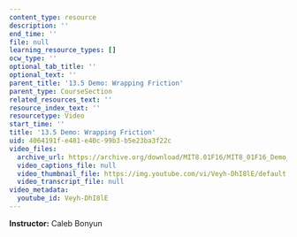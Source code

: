 ```yaml
---
content_type: resource
description: ''
end_time: ''
file: null
learning_resource_types: []
ocw_type: ''
optional_tab_title: ''
optional_text: ''
parent_title: '13.5 Demo: Wrapping Friction'
parent_type: CourseSection
related_resources_text: ''
resource_index_text: ''
resourcetype: Video
start_time: ''
title: '13.5 Demo: Wrapping Friction'
uid: 4064191f-e481-e40c-99b3-b5e23ba3f22c
video_files:
  archive_url: https://archive.org/download/MIT8.01F16/MIT8_01F16_Demo_04_360p.mp4
  video_captions_file: null
  video_thumbnail_file: https://img.youtube.com/vi/Veyh-DhI8lE/default.jpg
  video_transcript_file: null
video_metadata:
  youtube_id: Veyh-DhI8lE
---
```


**Instructor:** Caleb Bonyun



